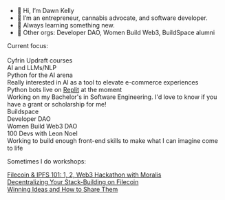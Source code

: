 - 👋 Hi, I’m Dawn Kelly
- 👀 I’m an entrepreneur, cannabis advocate, and software developer.
- 🌱 Always learning something new.  
- 💞️ Other orgs: Developer DAO, Women Build Web3, BuildSpace alumni

Current focus: 
<br><br>
Cyfrin Updraft courses<br>
AI and LLMs/NLP<br>
Python for the AI arena<br>
Really interested in AI as a tool to elevate e-commerce experiences<br>
Python bots live on [Replit](https://replit.com/@dawnkelly09) at the moment<br>
Working on my Bachelor's in Software Engineering. I'd love to know if you have a grant or scholarship for me!<br>
Buildspace<br>
Developer DAO<br>
Women Build Web3 DAO<br>
100 Devs with Leon Noel<br>
Working to build enough front-end skills to make what I can imagine come to life<br>


Sometimes I do workshops:<br>

[Filecoin & IPFS 101: 1, 2, Web3 Hackathon with Moralis](https://www.youtube.com/watch?v=aTyP_gZkQy0)
<br>
[Decentralizing Your Stack-Building on Filecoin](https://www.youtube.com/watch?v=RSq3UUpDGgg)
<br>
[Winning Ideas and How to Share Them](https://www.youtube.com/watch?v=O7j_MpQ3ZlE&t=891s)
<br>


    
  

<!---
dawnkelly09/dawnkelly09 is a ✨ special ✨ repository because its `README.md` (this file) appears on your GitHub profile.
You can click the Preview link to take a look at your changes.
--->
